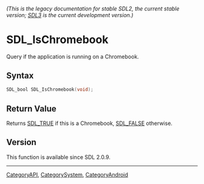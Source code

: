 ###### (This is the legacy documentation for stable SDL2, the current stable version; [SDL3](https://wiki.libsdl.org/SDL3/) is the current development version.)
# SDL_IsChromebook

Query if the application is running on a Chromebook.

## Syntax

```c
SDL_bool SDL_IsChromebook(void);

```

## Return Value

Returns [SDL_TRUE](SDL_TRUE) if this is a Chromebook,
[SDL_FALSE](SDL_FALSE) otherwise.

## Version

This function is available since SDL 2.0.9.

----
[CategoryAPI](CategoryAPI), [CategorySystem](CategorySystem), [CategoryAndroid](CategoryAndroid)

